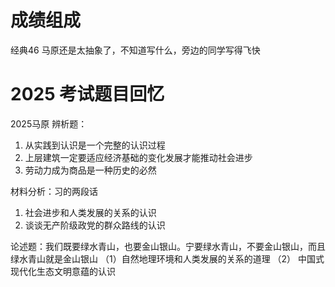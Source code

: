 # 成绩组成

经典46
马原还是太抽象了，不知道写什么，旁边的同学写得飞快

# 2025 考试题目回忆

2025马原
辨析题：
1. 从实践到认识是一个完整的认识过程
2. 上层建筑一定要适应经济基础的变化发展才能推动社会进步
3. 劳动力成为商品是一种历史的必然

材料分析：习的两段话
1. 社会进步和人类发展的关系的认识
2. 谈谈无产阶级政党的群众路线的认识

论述题：我们既要绿水青山，也要金山银山。宁要绿水青山，不要金山银山，而且绿水青山就是金山银山
（1）自然地理环境和人类发展的关系的道理
（2） 中国式现代化生态文明意蕴的认识